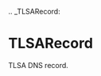 [//]: # (THE CONTENT BELOW IS GENERATED. DO NOT EDIT.)
.. _TLSARecord:

# TLSARecord
[//]: # (ADD YOUR NOTES BELOW. THESE WILL BE PICKED EVERY TIME THE DOCS ARE REGENERATED. //end)
TLSA DNS record.